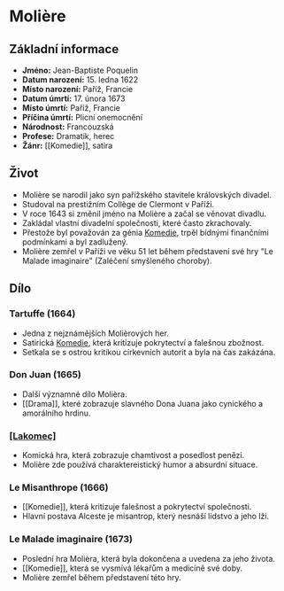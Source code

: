 # Molière

## Základní informace

- **Jméno:** Jean-Baptiste Poquelin
- **Datum narození:** 15. ledna 1622
- **Místo narození:** Paříž, Francie
- **Datum úmrtí:** 17. února 1673
- **Místo úmrtí:** Paříž, Francie
- **Příčina úmrtí:** Plicní onemocnění
- **Národnost:** Francouzská
- **Profese:** Dramatik, herec
- **Žánr:** [[Komedie]], satira

## Život

- Molière se narodil jako syn pařížského stavitele královských divadel.
- Studoval na prestižním Collège de Clermont v Paříži.
- V roce 1643 si změnil jméno na Molière a začal se věnovat divadlu.
- Zakládal vlastní divadelní společnosti, které často zkrachovaly.
- Přestože byl považován za génia [Komedie](Komedie.md), trpěl bídnými finančními podmínkami a byl zadlužený.
- Molière zemřel v Paříži ve věku 51 let během představení své hry "Le Malade imaginaire" (Zaléčení smyšleného choroby).

## Dílo

### Tartuffe (1664)

- Jedna z nejznámějších Molièrových her.
- Satirická [Komedie](Komedie.md), která kritizuje pokrytectví a falešnou zbožnost.
- Setkala se s ostrou kritikou církevních autorit a byla na čas zakázána.

### Don Juan (1665)

- Další významné dílo Molièra.
- [[Drama]], které zobrazuje slavného Dona Juana jako cynického a amorálního hrdinu.

### [[Lakomec]](1668)

- Komická hra, která zobrazuje chamtivost a posedlost penězi.
- Molière zde používá charaktereistický humor a absurdní situace.

### Le Misanthrope (1666)

- [[Komedie]], která kritizuje falešnost a pokrytectví společnosti.
- Hlavní postava Alceste je misantrop, který nesnáší lidstvo a jeho lži.

### Le Malade imaginaire (1673)

- Poslední hra Molièra, která byla dokončena a uvedena za jeho života.
- [[Komedie]], která se vysmívá lékařům a medicíně své doby.
- Molière zemřel během představení této hry.